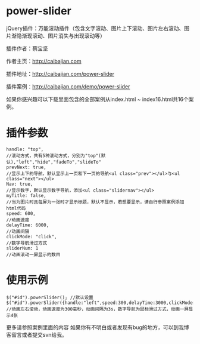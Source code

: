 power-slider
============

jQuery插件：万能滚动插件（包含文字滚动、图片上下滚动、图片左右滚动、图片渐隐渐现滚动、图片消失与出现滚动等）

插件作者：蔡宝坚

作者主页：http://caibajian.com

插件地址：http://caibajian.com/power-slider

插件案例：http://caibajian.com/demo/power-slider

如果你感兴趣可以下载里面包含的全部案例从index.html ~ index16.html共16个案例。

插件参数
==========
	handle: "top",
	//滚动方式，共有5种滚动方式，分别为"top"(默认),"left","hide","fadeTo","slideTo"
	prevNext: true,
	//显示上下的导航，默认显示上一页和下一页的导航<ul class="prev"></ul>与<ul class="next"></ul>
	Nav: true,
	//显示数字，默认显示数字导航，添加<ul class="slidernav"></ul>
	myTitle: false,
	//当为图片时且每屏为一张时才显示标题，默认不显示，若想要显示，请自行参照案例添加html代码
	speed: 600,
	//动画速度
	delayTime: 6000,
	//动画间隔
	clickMode: "click",
	//数字导航滑过方式
	sliderNum: 1
	//动画滚动一屏显示的数目
	
使用示例
==========
	$("#id").powerSlider(); //默认设置
	$("#id").powerSlider({handle:"left",speed:300,delayTime:3000,clickMode:"mouseover",sliderNum:4});
	//动画左右滚动，动画速度为300毫秒，动画间隔为3s，数字导航为鼠标滑过方式，动画一屏显示4张
	

更多请参照案例里面的内容
如果你有不明白或者发现有bug的地方，可以到我博客留言或者提交svn给我。

